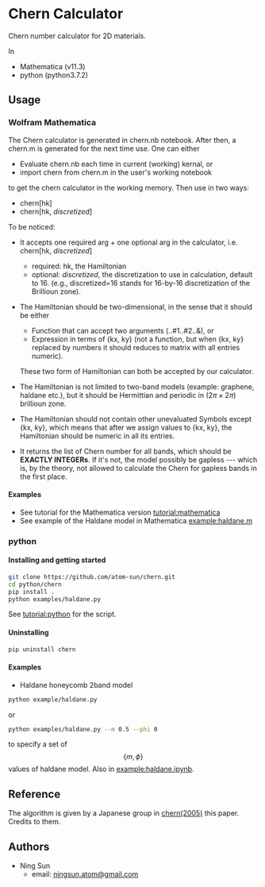 # Chern Calculator
Chern number calculator for 2D materials.

In 
* Mathematica (v11.3)
* python (python3.7.2)

## Usage
### Wolfram Mathematica
The Chern calculator is generated in chern.nb notebook. After then, a chern.m 
is generated for the next time use. One can either
* Evaluate chern.nb each time in current (working) kernal, or
* import chern from chern.m in the user's working notebook

to get the chern calculator in the working memory. Then use in two ways:

* chern[hk]
* chern[hk, *discretized*]

To be noticed:

* It accepts one required arg + one optional arg in the calculator, i.e. 
chern[hk, *discretized*]
    - required: hk, the Hamiltonian
    - optional: *discretized*, the discretization to use in calculation, default to 16.
      (e.g., discretized=16 stands for 16-by-16 discretization of the Brillioun zone).

* The Hamiltonian should be two-dimensional, in the sense that it should be either
    - Function that can accept two arguments (..#1..#2..&), or
    - Expression in terms of {kx, ky} (not a function, but when {kx, ky} replaced
    by numbers it should reduces to matrix with all entries numeric).

    These two form of Hamiltonian can both be accepted by our calculator.

* The Hamiltonian is not limited to two-band models (example: graphene, haldane etc.),
    but it should be Hermittian and periodic in ($2\pi\times2\pi$) brillioun zone.

* The Hamiltonian should not contain other unevaluated Symbols except {kx, ky},
    which means that after we assign values to {kx, ky}, the Hamiltonian should be
    numeric in all its entries.

* It returns the list of Chern number for all bands, which should be **EXACTLY
INTEGERs**. If it's not, the model possibly be gapless --- which is, by the 
theory, not allowed to calculate the Chern for gapless bands in the first place.

#### Examples
* See tutorial for the Mathematica version 
[tutorial:mathematica](examples/tutorial.m)
* See example of the Haldane model in Mathematica 
[example:haldane.m](examples/haldane.m)

### python
#### Installing and getting started
```bash
git clone https://github.com/atom-sun/chern.git
cd python/chern
pip install .
python examples/haldane.py
```
See [tutorial:python](examples/haldane.py) for the script.

#### Uninstalling
```bash
pip uninstall chern
```
 
#### Examples
* Haldane honeycomb 2band model
```bash
python example/haldane.py
```
or
```bash
python examples/haldane.py --m 0.5 --phi 0
```
to specify a set of $$\{m, \phi\}$$ values of haldane model. 
Also in [example:haldane.ipynb](examples/haldane.ipynb).
        
## Reference
The algorithm is given by a Japanese group in [chern(2005)](
            https://journals.jps.jp/doi/10.1143/JPSJ.74.1674) this paper. 
Credits to them.

## Authors
* Ning Sun
    - email: ningsun.atom@gmail.com
